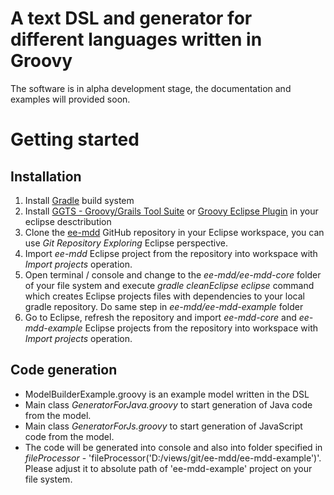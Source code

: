 A text DSL and generator for different languages written in Groovy
======
The software is in alpha development stage, the documentation and examples will provided soon.
# Getting started
## Installation
1. Install [Gradle](http://www.gradle.org/) build system
2. Install [GGTS - Groovy/Grails Tool Suite](https://grails.org/products/ggts) or [Groovy Eclipse Plugin](http://groovy.codehaus.org/Eclipse+Plugin) in your eclipse desctribution
3. Clone the [ee-mdd](https://github.com/eugeis/ee-mdd.git) GitHub repository in your Eclipse workspace, you can use *Git Repository Exploring* Eclipse perspective.
4. Import *ee-mdd* Eclipse project from the repository into workspace with *Import projects* operation.
5. Open terminal / console and change to the *ee-mdd/ee-mdd-core* folder of your file system and execute *gradle cleanEclipse eclipse* command which creates Eclipse projects files with dependencies to your local gradle repository. Do same step in *ee-mdd/ee-mdd-example* folder
6. Go to Eclipse, refresh the repository and import *ee-mdd-core* and *ee-mdd-example* Eclipse projects from the repository into workspace with *Import projects* operation.

## Code generation
* ModelBuilderExample.groovy is an example model written in the DSL
* Main class *GeneratorForJava.groovy* to start generation of Java code from the model. 
* Main class *GeneratorForJs.groovy* to start generation of JavaScript code from the model. 
* The code will be generated into console and also into folder specified in *fileProcessor* - 'fileProcessor('D:/views/git/ee-mdd/ee-mdd-example')'. Please adjust it to absolute path of 'ee-mdd-example' project on your file system.
